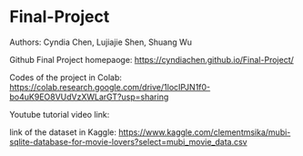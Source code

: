 # Final-Project

Authors: Cyndia Chen, Lujiajie Shen, Shuang Wu

Github Final Project homepaoge: https://cyndiachen.github.io/Final-Project/

Codes of the project in Colab: https://colab.research.google.com/drive/1locIPJN1f0-bo4uK9EO8VUdVzXWLarGT?usp=sharing

Youtube tutorial video link: 

link of the dataset in Kaggle: https://www.kaggle.com/clementmsika/mubi-sqlite-database-for-movie-lovers?select=mubi_movie_data.csv
